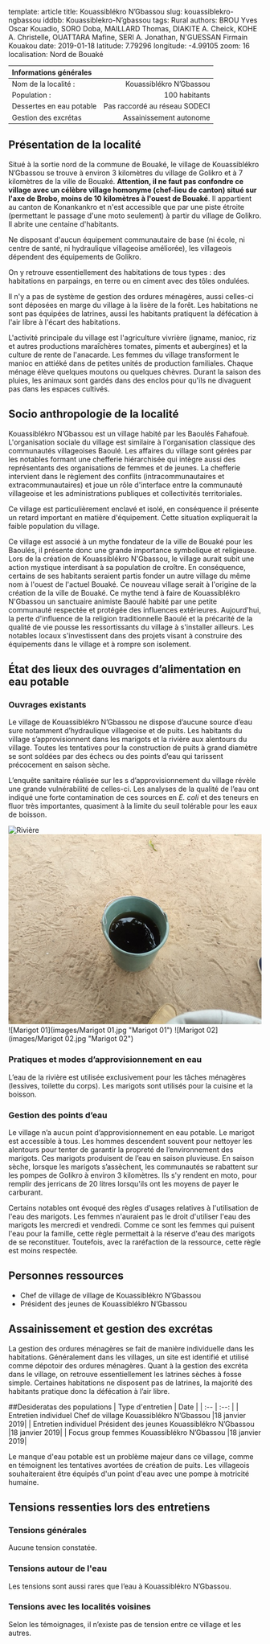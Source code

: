 template: article
title: Kouassiblékro N’Gbassou
slug: kouassiblekro-ngbassou
iddbb: Kouassiblekro-N’gbassou
tags: Rural
authors: BROU Yves Oscar Kouadio, SORO Doba, MAILLARD Thomas, DIAKITE A. Cheick, KOHE A. Christelle, OUATTARA Mafine, SERI A. Jonathan, N'GUESSAN Firmain Kouakou
date: 2019-01-18
latitude: 7.79296
longitude: -4.99105
zoom: 16
localisation: Nord de Bouaké


|Informations générales||
|:--|--:|
| Nom de la localité : | Kouassiblékro N’Gbassou | 
| Population : | 100 habitants | 
| Dessertes en eau potable | Pas raccordé au réseau SODECI | 
| Gestion des excrétas | Assainissement autonome | 


## Présentation de la localité


Situé à la sortie nord de la commune de Bouaké, le village de Kouassiblékro N’Gbassou se trouve à environ 3 kilomètres du village de Golikro et à 7 kilomètres de la ville de Bouaké. **Attention, il ne faut pas confondre ce village avec un célèbre village homonyme (chef-lieu de canton) situé sur l'axe de Brobo, moins de 10 kilomètres à l'ouest de Bouaké**.  Il appartient au canton de Konankankro et n'est accessible que par une piste étroite (permettant le passage d'une moto seulement) à partir du village de Golikro. Il abrite une centaine d'habitants.


Ne disposant d'aucun équipement communautaire de base (ni école, ni centre de santé, ni hydraulique villageoise améliorée), les villageois dépendent des équipements de Golikro.


On y retrouve essentiellement des habitations de tous types : des habitations en parpaings, en terre ou en ciment avec des tôles ondulées. 


Il n'y a pas de système de gestion des ordures ménagères, aussi celles-ci sont déposées en marge du village à la lisère de la forêt. Les habitations ne sont pas équipées de latrines, aussi les habitants pratiquent la défécation à l'air libre à l'écart des habitations.


L'activité principale du village est l'agriculture vivrière (igname, manioc, riz et autres productions maraîchères tomates, piments et aubergines) et la culture de rente de l'anacarde. Les femmes du village transforment le manioc en attiéké dans de petites unités de production familiales. Chaque ménage élève quelques moutons ou quelques chèvres. Durant la saison des pluies, les animaux sont gardés dans des enclos pour qu'ils ne divaguent pas dans les espaces cultivés.

## Socio anthropologie de la localité 


Kouassiblékro N’Gbassou est un village habité par les Baoulés Fahafouè.  L'organisation sociale du village est similaire à l'organisation classique des communautés villageoises Baoulé. Les affaires du village sont gérées par les notables formant une chefferie hiérarchisée qui intègre aussi des représentants des organisations de femmes et de jeunes. La chefferie intervient dans le règlement des conflits (intracommunautaires et extracommunautaires) et joue un rôle d'interface entre la communauté villageoise et les administrations publiques et collectivités territoriales.


Ce village est particulièrement enclavé et isolé, en conséquence il présente un retard important en matière d'équipement. Cette situation expliquerait la faible population du village.


Ce village est associé à un mythe fondateur de la ville de Bouaké pour les Baoulés, il présente donc une grande importance symbolique et religieuse. Lors de la création de Kouassiblékro N'Gbassou, le village aurait subit une action mystique interdisant à sa population de croître. En conséquence, certains de ses habitants seraient partis fonder un autre village du même nom à l'ouest de l'actuel Bouaké. Ce nouveau village serait à l'origine de la création de la ville de Bouaké. Ce mythe tend à faire de Kouassiblékro N'Gbassou un sanctuaire animiste Baoulé habité par une petite communauté respectée et protégée des influences extérieures. Aujourd'hui, la perte d'influence de la religion traditionnelle Baoulé et la précarité de la qualité de vie pousse les ressortissants du village à s'installer ailleurs. Les notables locaux s'investissent dans des projets visant à construire des équipements dans le village et à rompre son isolement. 



## État des lieux des ouvrages d’alimentation en eau potable

### Ouvrages existants

Le village de Kouassiblékro N’Gbassou ne dispose d’aucune source d’eau sure notamment d’hydraulique villageoise et de puits. Les habitants du village s’approvisionnent dans les marigots et la rivière aux alentours du village. Toutes les tentatives pour la construction de puits à grand diamètre se sont soldées par des échecs ou des points d’eau qui tarissent précocement en saison sèche.

L’enquête sanitaire réalisée sur les s d’approvisionnement du village révèle une grande vulnérabilité de celles-ci. Les analyses de la qualité de l’eau ont indiqué une forte contamination de ces sources en *E. coli* et des teneurs en fluor très importantes, quasiment à la limite du seuil tolérable pour les eaux de boisson. 

![Rivière](images/Rivière.jpg "Rivière")
![Prélèvement d'eau dans la rivière](images/Eau_riviere.jpg "Prélèvement d'eau dans la rivière")
![Marigot 01](images/Marigot 01.jpg "Marigot 01")
![Marigot 02](images/Marigot 02.jpg "Marigot 02")



### Pratiques et modes d’approvisionnement en eau
L’eau de la rivière est utilisée exclusivement pour les tâches ménagères (lessives, toilette du corps). Les marigots sont utilisés pour la cuisine et la boisson. 

### Gestion des points d’eau
Le village n’a aucun point d’approvisionnement en eau potable. Le marigot est accessible à tous. Les hommes descendent souvent pour nettoyer les alentours pour tenter de garantir la propreté de l’environnement des marigots. Ces marigots produisent de l’eau en saison pluvieuse. En saison sèche, lorsque les marigots s’assèchent, les communautés se rabattent sur les pompes de Golikro à environ 3 kilomètres. Ils s'y rendent en moto, pour remplir des jerricans de 20 litres lorsqu'ils ont les moyens de payer le carburant.


Certains notables ont évoqué des règles d'usages relatives à l'utilisation de l'eau des marigots. Les femmes n'auraient pas le droit d'utiliser l'eau des marigots les mercredi et vendredi. Comme ce sont les femmes qui puisent l'eau pour la famille, cette règle permettait à la réserve d'eau des marigots de se reconstituer. Toutefois, avec la raréfaction de la ressource, cette règle est moins respectée.

## Personnes ressources


* Chef de village de village de Kouassiblékro N’Gbassou
* Président des jeunes de Kouassiblékro N’Gbassou


## Assainissement et gestion des excrétas

La gestion des ordures ménagères se fait de manière individuelle dans les habitations. Généralement dans les villages, un site est identifié et utilisé comme dépotoir des ordures ménagères.
Quant à la gestion des excréta dans le village, on retrouve essentiellement les latrines sèches à fosse simple. Certaines habitations ne disposent pas de latrines, la majorité des habitants pratique donc la défécation à l’air libre.


##Desideratas des populations
| Type d'entretien | Date | 
| :-- | :--: | 
| Entretien individuel Chef de village Kouassiblékro N’Gbassou |18 janvier 2019| 
| Entretien individuel Président des jeunes Kouassiblékro N’Gbassou |18 janvier 2019|
| Focus group femmes Kouassiblékro N’Gbassou |18 janvier 2019|


Le manque d'eau potable est un problème majeur dans ce village, comme en témoignent les tentatives avortées de création de puits. Les villageois souhaiteraient être équipés d'un point d'eau avec une pompe à motricité humaine.


## Tensions ressenties lors des entretiens

### Tensions générales
Aucune tension constatée. 

### Tensions autour de l'eau
Les tensions sont aussi rares que l’eau à Kouassiblékro N’Gbassou. 

### Tensions avec les localités voisines
Selon les témoignages, il n’existe pas de tension entre ce village et les autres. 

